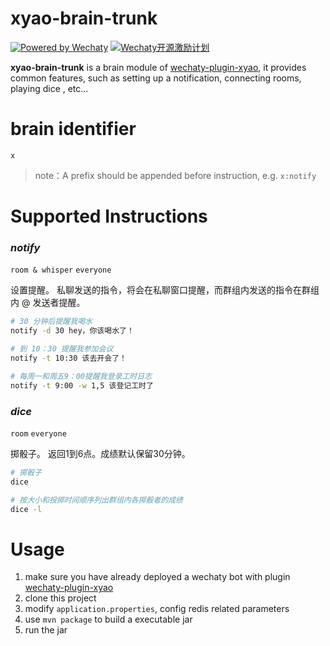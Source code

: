 # xyao-brain-trunk
[![Powered by Wechaty](https://img.shields.io/badge/Powered%20By-Wechaty-green.svg)](https://github.com/chatie/wechaty)
[![Wechaty开源激励计划](https://img.shields.io/badge/Wechaty-开源激励计划-green.svg)](https://github.com/juzibot/Welcome/wiki/Everything-about-Wechaty)

**xyao-brain-trunk** is a brain module of [wechaty-plugin-xyao](https://github.com/watertao/wechaty-plugin-xyao), it provides common features, such as setting up a notification, connecting rooms, playing dice , etc...

# brain identifier
`x`

> note：A prefix should be appended before instruction, e.g.  `x:notify`

# Supported Instructions

### _notify_
`room & whisper` `everyone`

设置提醒。
私聊发送的指令，将会在私聊窗口提醒，而群组内发送的指令在群组内 @ 发送者提醒。

``` bash
# 30 分钟后提醒我喝水
notify -d 30 hey，你该喝水了！

# 到 10：30 提醒我参加会议
notify -t 10:30 该去开会了！

# 每周一和周五9：00提醒我登录工时日志
notify -t 9:00 -w 1,5 该登记工时了
```


### _dice_
`room` `everyone`

掷骰子。
返回1到6点。成绩默认保留30分钟。

``` bash
# 掷骰子
dice

# 按大小和投掷时间顺序列出群组内各掷骰者的成绩
dice -l

```


# Usage

1. make sure you have already deployed a wechaty bot with plugin [wechaty-plugin-xyao](https://github.com/watertao/wechaty-plugin-xyao)
1. clone this project
1. modify `application.properties`, config redis related parameters
1. use `mvn package` to build a executable jar
1. run the jar
